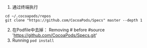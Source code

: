 1. 通过终端执行
```
cd ~/.cocoapods/repos
git clone "https://github.com/CocoaPods/Specs" master --depth 1
```
2. 在Podfile中去掉：
      Removing # before #source 'https://github.com/CocoaPods/Specs.git'
3. Running ` pod install `
